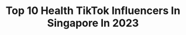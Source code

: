 ---
title: Top 10 Health TikTok Influencers In Singapore In 2023
description: >-
  Find top health TikTok influencers in Singapore in 2023. Most popular hashtags: #fyp #foryou #learningisfun #sgfoodie.
platform: TikTok
hits: 14
text_top: Analyze the most popular TikTok accounts on inBeat.
text_bottom: inBeat aggregates 14 TikTok influencers like this in Singapore for you to contact.
profiles:
  - username: "the_health_bites"
    fullname: >-
      The Health Bites
    bio: >-
      +65 🇸🇬 Healthy Tips and Recipes! 🍳 All Recipes Here 👇
    location: "Singapore"
    followers: 265200
    engagement: 445
    commentsToLikes: 0.004642
    id: ckbl13yvxy13a0j23zxrntpp4
    verified: false
    hashtags: "#sgfoodie, #foodtiktok, #sgtiktok, #yakult"
  - username: "amirkhanmma"
    fullname: >-
      amirkhanmma
    bio: >-
      MMA 🥊/ mental toughness skills 🧠 / strength and conditioning🏋🏾‍♂️/ health🥗
    location: "Singapore"
    followers: 19200
    engagement: 321
    commentsToLikes: 0.029438
    id: ckc8v3lgrhqac0j23ub674npo
    verified: true
    hashtags: "#fyp, #fitness, #fyppage, #tips"
  - username: "dearalyne"
    fullname: >-
      Dear Alyne
    bio: >-
      HELLOW. My main vids are on YT/FB/IG
    location: "Singapore"
    followers: 53500
    engagement: 1656
    commentsToLikes: 0.035168
    id: ckb12op70qxxx0j23kq7gu0wl
    verified: false
    hashtags: "#climatechange, #bhutan, #fyp, #mexico"
  - username: "shoplisa"
    fullname: >-
      shoplisa
    bio: >-
      if you want to order shoes you can visit website below👇
    location: "Singapore"
    followers: 672300
    engagement: 678
    commentsToLikes: 0.004291
    id: ckbf7gwguxgty0j23xud5u5e2
    verified: false
    hashtags: "#tomato, #healthycooking, #fyp, #mystyle"
  - username: "carlisle97"
    fullname: >-
      carlisle
    bio: >-
      
    location: "Singapore"
    followers: 57900
    engagement: 303
    commentsToLikes: 0.002381
    id: ckb9lz2bgeuep0j23nmiow2rs
    verified: false
    hashtags: ""
  - username: "igotnorules"
    fullname: >-
      Lynn Y
    bio: >-
      I think I'm hilarious, timeless and progressive Mini TikTok series: @MeetNoona
    location: "Singapore"
    followers: 46200
    engagement: 484
    commentsToLikes: 0.210196
    id: ckcupgemaisx30j23f6c6h8qe
    verified: false
    hashtags: "#onthegowithlynn, #funfacts, #learningisfun, #leavethedooropen"
  - username: "thebuffessor"
    fullname: >-
      The Buffessor 🇸🇬
    bio: >-
      ⬆️ Pls Follow & Subscribe 📕 DM Me Questions ⬇️ Personal Training Link
    location: "Singapore"
    followers: 44200
    engagement: 440
    commentsToLikes: 0.053245
    id: ckcdhxoop7zf00j23cnh2hjub
    verified: false
    hashtags: "#buffessor, #learningisfun, #fitness, #nft"
  - username: "lovemeteveryday"
    fullname: >-
      Delicious cake
    bio: >-
      Discount stores great value products waiting for you to choose 😍😍?
    location: "Singapore"
    followers: 320000
    engagement: 1054
    commentsToLikes: 0.009335
    id: ckajju6b3n0gi0i78bnsljuxb
    verified: false
    hashtags: "#fyp, #foryou, #youshouldknow, #tiktok"
  - username: "colorfulyourlife"
    fullname: >-
      Delicious Live
    bio: >-
      Just share the fun. FOllow me.
    location: "Singapore"
    followers: 92900
    engagement: 496
    commentsToLikes: 0.020929
    id: ckcjfdifiayi00j23shnaax3s
    verified: false
    hashtags: "#gotthisforyou, #foryou, #familystorytime, #fyp"
  - username: "chefbob.sg"
    fullname: >-
      Chef Bob
    bio: >-
      Chef by day. TikTok dad at night. Thank you for 100k guys. +65 🇸🇬
    location: "Singapore"
    followers: 104300
    engagement: 592
    commentsToLikes: 0.036497
    id: ckc7y87fy0kit0j23wygpdowy
    verified: true
    hashtags: "#foryou, #fyp, #sgtiktok, #familyfirstalways"
---